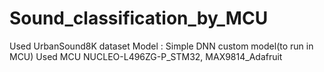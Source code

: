 # Sound_classification_by_MCU
Used UrbanSound8K dataset
Model : Simple DNN custom model(to run in MCU)
Used MCU NUCLEO-L496ZG-P_STM32, MAX9814_Adafruit
